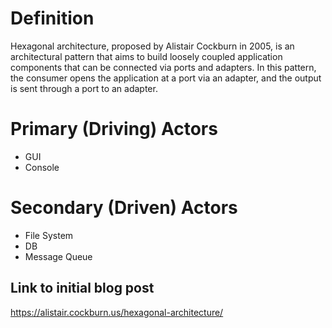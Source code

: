 # Definition

Hexagonal architecture, proposed by Alistair Cockburn in 2005, is an architectural pattern that aims to build loosely coupled application components that can be connected via ports and adapters.
In this pattern, the consumer opens the application at a port via an adapter, and the output is sent through a port to an adapter. 

# Primary (Driving) Actors

* GUI
* Console

# Secondary (Driven) Actors

* File System
* DB
* Message Queue

## Link to initial blog post 

https://alistair.cockburn.us/hexagonal-architecture/
